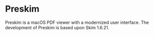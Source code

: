 # Preskim

Preskim is a macOS PDF viewer with a modernized user interface. The development of Preskim is based upon Skim 1.6.21.
